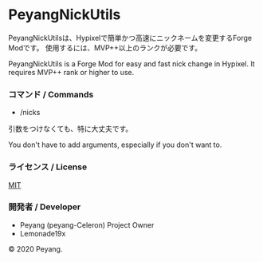 PeyangNickUtils
======
PeyangNickUtilsは、Hypixelで簡単かつ高速にニックネームを変更するForge Modです。
使用するには、MVP++以上のランクが必要です。

PeyangNickUtils is a Forge Mod for easy and fast nick change in Hypixel.
It requires MVP++ rank or higher to use.

### コマンド / Commands
* /nicks

引数をつけなくても、特に大丈夫です。

You don't have to add arguments, especially if you don't want to.

### ライセンス / License
[MIT](https://choosealicense.com/licenses/mit/)

### 開発者 / Developer
* Peyang (peyang-Celeron) Project Owner
* Lemonade19x

© 2020 Peyang.

